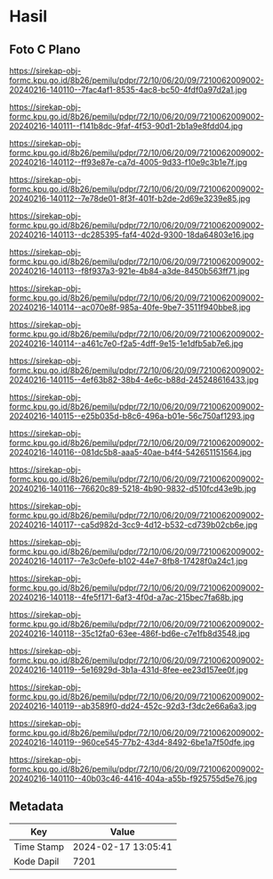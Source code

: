 # Hasil

## Foto C Plano

https://sirekap-obj-formc.kpu.go.id/8b26/pemilu/pdpr/72/10/06/20/09/7210062009002-20240216-140110--7fac4af1-8535-4ac8-bc50-4fdf0a97d2a1.jpg

https://sirekap-obj-formc.kpu.go.id/8b26/pemilu/pdpr/72/10/06/20/09/7210062009002-20240216-140111--f141b8dc-9faf-4f53-90d1-2b1a9e8fdd04.jpg

https://sirekap-obj-formc.kpu.go.id/8b26/pemilu/pdpr/72/10/06/20/09/7210062009002-20240216-140112--ff93e87e-ca7d-4005-9d33-f10e9c3b1e7f.jpg

https://sirekap-obj-formc.kpu.go.id/8b26/pemilu/pdpr/72/10/06/20/09/7210062009002-20240216-140112--7e78de01-8f3f-401f-b2de-2d69e3239e85.jpg

https://sirekap-obj-formc.kpu.go.id/8b26/pemilu/pdpr/72/10/06/20/09/7210062009002-20240216-140113--dc285395-faf4-402d-9300-18da64803e16.jpg

https://sirekap-obj-formc.kpu.go.id/8b26/pemilu/pdpr/72/10/06/20/09/7210062009002-20240216-140113--f8f937a3-921e-4b84-a3de-8450b563ff71.jpg

https://sirekap-obj-formc.kpu.go.id/8b26/pemilu/pdpr/72/10/06/20/09/7210062009002-20240216-140114--ac070e8f-985a-40fe-9be7-3511f940bbe8.jpg

https://sirekap-obj-formc.kpu.go.id/8b26/pemilu/pdpr/72/10/06/20/09/7210062009002-20240216-140114--a461c7e0-f2a5-4dff-9e15-1e1dfb5ab7e6.jpg

https://sirekap-obj-formc.kpu.go.id/8b26/pemilu/pdpr/72/10/06/20/09/7210062009002-20240216-140115--4ef63b82-38b4-4e6c-b88d-245248616433.jpg

https://sirekap-obj-formc.kpu.go.id/8b26/pemilu/pdpr/72/10/06/20/09/7210062009002-20240216-140115--e25b035d-b8c6-496a-b01e-56c750af1293.jpg

https://sirekap-obj-formc.kpu.go.id/8b26/pemilu/pdpr/72/10/06/20/09/7210062009002-20240216-140116--081dc5b8-aaa5-40ae-b4f4-542651151564.jpg

https://sirekap-obj-formc.kpu.go.id/8b26/pemilu/pdpr/72/10/06/20/09/7210062009002-20240216-140116--76620c89-5218-4b90-9832-d510fcd43e9b.jpg

https://sirekap-obj-formc.kpu.go.id/8b26/pemilu/pdpr/72/10/06/20/09/7210062009002-20240216-140117--ca5d982d-3cc9-4d12-b532-cd739b02cb6e.jpg

https://sirekap-obj-formc.kpu.go.id/8b26/pemilu/pdpr/72/10/06/20/09/7210062009002-20240216-140117--7e3c0efe-b102-44e7-8fb8-17428f0a24c1.jpg

https://sirekap-obj-formc.kpu.go.id/8b26/pemilu/pdpr/72/10/06/20/09/7210062009002-20240216-140118--4fe5f171-6af3-4f0d-a7ac-215bec7fa68b.jpg

https://sirekap-obj-formc.kpu.go.id/8b26/pemilu/pdpr/72/10/06/20/09/7210062009002-20240216-140118--35c12fa0-63ee-486f-bd6e-c7e1fb8d3548.jpg

https://sirekap-obj-formc.kpu.go.id/8b26/pemilu/pdpr/72/10/06/20/09/7210062009002-20240216-140119--5e16929d-3b1a-431d-8fee-ee23d157ee0f.jpg

https://sirekap-obj-formc.kpu.go.id/8b26/pemilu/pdpr/72/10/06/20/09/7210062009002-20240216-140119--ab3589f0-dd24-452c-92d3-f3dc2e66a6a3.jpg

https://sirekap-obj-formc.kpu.go.id/8b26/pemilu/pdpr/72/10/06/20/09/7210062009002-20240216-140119--960ce545-77b2-43d4-8492-6be1a7f50dfe.jpg

https://sirekap-obj-formc.kpu.go.id/8b26/pemilu/pdpr/72/10/06/20/09/7210062009002-20240216-140110--40b03c46-4416-404a-a55b-f925755d5e76.jpg


## Metadata

| Key        | Value               |
| ---------- | ------------------- |
| Time Stamp | 2024-02-17 13:05:41 |
| Kode Dapil | 7201                |



